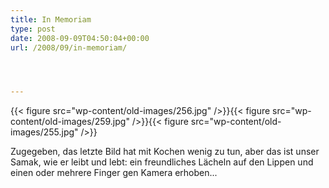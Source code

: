 ```yaml
---
title: In Memoriam
type: post
date: 2008-09-09T04:50:04+00:00
url: /2008/09/in-memoriam/




---
```

{{< figure src="wp-content/old-images/256.jpg" />}}{{< figure src="wp-content/old-images/259.jpg" />}}{{< figure src="wp-content/old-images/255.jpg" />}}

Zugegeben, das letzte Bild hat mit Kochen wenig zu tun, aber das ist unser Samak, wie er leibt und lebt: ein freundliches Lächeln auf den Lippen und einen oder mehrere Finger gen Kamera erhoben...
